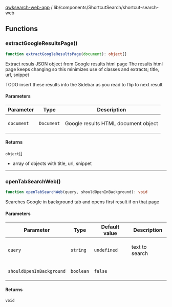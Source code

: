 [qwksearch-web-app](../../../modules.md) / lib/components/ShortcutSearch/shortcut-search-web

## Functions

### extractGoogleResultsPage()

```ts
function extractGoogleResultsPage(document): object[]
```

Extract resuls JSON object from Google results html page
The results html page keeps changing so this minimizes 
use of classes and extracts; title, url, snippet

TODO insert these results into the Sidebar as you read to flip to next result

#### Parameters

<table>
<thead>
<tr>
<th>Parameter</th>
<th>Type</th>
<th>Description</th>
</tr>
</thead>
<tbody>
<tr>
<td>

`document`

</td>
<td>

`Document`

</td>
<td>

Google results HTML document object

</td>
</tr>
</tbody>
</table>

#### Returns

`object`[]

- array of objects with title, url, snippet

***

### openTabSearchWeb()

```ts
function openTabSearchWeb(query, shouldOpenInBackground): void
```

Searches Google in background tab and opens first result if on that page

#### Parameters

<table>
<thead>
<tr>
<th>Parameter</th>
<th>Type</th>
<th>Default value</th>
<th>Description</th>
</tr>
</thead>
<tbody>
<tr>
<td>

`query`

</td>
<td>

`string`

</td>
<td>

`undefined`

</td>
<td>

text to search

</td>
</tr>
<tr>
<td>

`shouldOpenInBackground`

</td>
<td>

`boolean`

</td>
<td>

`false`

</td>
<td>

</td>
</tr>
</tbody>
</table>

#### Returns

`void`
